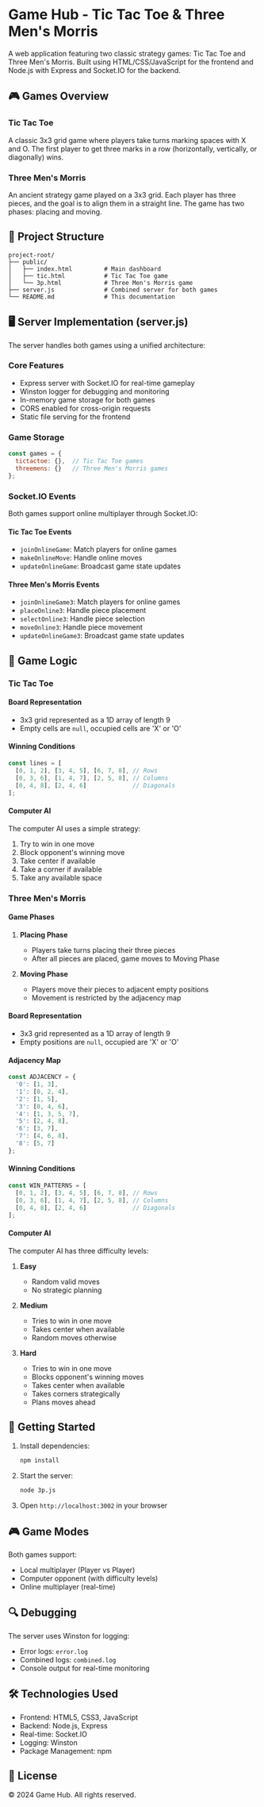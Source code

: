 # Game Hub - Tic Tac Toe & Three Men's Morris

A web application featuring two classic strategy games: Tic Tac Toe and Three Men's Morris. Built using HTML/CSS/JavaScript for the frontend and Node.js with Express and Socket.IO for the backend.

## 🎮 Games Overview

### Tic Tac Toe
A classic 3x3 grid game where players take turns marking spaces with X and O. The first player to get three marks in a row (horizontally, vertically, or diagonally) wins.

### Three Men's Morris
An ancient strategy game played on a 3x3 grid. Each player has three pieces, and the goal is to align them in a straight line. The game has two phases: placing and moving.

## 📁 Project Structure
```
project-root/
├── public/
│   ├── index.html         # Main dashboard
│   ├── tic.html           # Tic Tac Toe game
│   └── 3p.html            # Three Men's Morris game
├── server.js              # Combined server for both games
└── README.md              # This documentation
```

## 🖥️ Server Implementation (server.js)

The server handles both games using a unified architecture:

### Core Features
- Express server with Socket.IO for real-time gameplay
- Winston logger for debugging and monitoring
- In-memory game storage for both games
- CORS enabled for cross-origin requests
- Static file serving for the frontend

### Game Storage
```javascript
const games = {
  tictactoe: {},  // Tic Tac Toe games
  threemens: {}   // Three Men's Morris games
};
```

### Socket.IO Events
Both games support online multiplayer through Socket.IO:

#### Tic Tac Toe Events
- `joinOnlineGame`: Match players for online games
- `makeOnlineMove`: Handle online moves
- `updateOnlineGame`: Broadcast game state updates

#### Three Men's Morris Events
- `joinOnlineGame3`: Match players for online games
- `placeOnline3`: Handle piece placement
- `selectOnline3`: Handle piece selection
- `moveOnline3`: Handle piece movement
- `updateOnlineGame3`: Broadcast game state updates

## 🎯 Game Logic

### Tic Tac Toe

#### Board Representation
- 3x3 grid represented as a 1D array of length 9
- Empty cells are `null`, occupied cells are 'X' or 'O'

#### Winning Conditions
```javascript
const lines = [
  [0, 1, 2], [3, 4, 5], [6, 7, 8], // Rows
  [0, 3, 6], [1, 4, 7], [2, 5, 8], // Columns
  [0, 4, 8], [2, 4, 6]             // Diagonals
];
```

#### Computer AI
The computer AI uses a simple strategy:
1. Try to win in one move
2. Block opponent's winning move
3. Take center if available
4. Take a corner if available
5. Take any available space

### Three Men's Morris

#### Game Phases
1. **Placing Phase**
   - Players take turns placing their three pieces
   - After all pieces are placed, game moves to Moving Phase

2. **Moving Phase**
   - Players move their pieces to adjacent empty positions
   - Movement is restricted by the adjacency map

#### Board Representation
- 3x3 grid represented as a 1D array of length 9
- Empty positions are `null`, occupied are 'X' or 'O'

#### Adjacency Map
```javascript
const ADJACENCY = {
  '0': [1, 3],
  '1': [0, 2, 4],
  '2': [1, 5],
  '3': [0, 4, 6],
  '4': [1, 3, 5, 7],
  '5': [2, 4, 8],
  '6': [3, 7],
  '7': [4, 6, 8],
  '8': [5, 7]
};
```

#### Winning Conditions
```javascript
const WIN_PATTERNS = [
  [0, 1, 2], [3, 4, 5], [6, 7, 8], // Rows
  [0, 3, 6], [1, 4, 7], [2, 5, 8], // Columns
  [0, 4, 8], [2, 4, 6]             // Diagonals
];
```

#### Computer AI
The computer AI has three difficulty levels:

1. **Easy**
   - Random valid moves
   - No strategic planning

2. **Medium**
   - Tries to win in one move
   - Takes center when available
   - Random moves otherwise

3. **Hard**
   - Tries to win in one move
   - Blocks opponent's winning moves
   - Takes center when available
   - Takes corners strategically
   - Plans moves ahead

## 🚀 Getting Started

1. Install dependencies:
   ```bash
   npm install
   ```

2. Start the server:
   ```bash
   node 3p.js
   ```

3. Open `http://localhost:3002` in your browser

## 🎮 Game Modes

Both games support:
- Local multiplayer (Player vs Player)
- Computer opponent (with difficulty levels)
- Online multiplayer (real-time)

## 🔍 Debugging

The server uses Winston for logging:
- Error logs: `error.log`
- Combined logs: `combined.log`
- Console output for real-time monitoring

## 🛠️ Technologies Used

- Frontend: HTML5, CSS3, JavaScript
- Backend: Node.js, Express
- Real-time: Socket.IO
- Logging: Winston
- Package Management: npm

## 📝 License

© 2024 Game Hub. All rights reserved.
